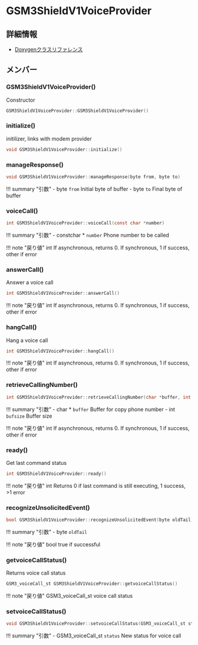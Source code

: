 # GSM3ShieldV1VoiceProvider



## 詳細情報

- [Doxygenクラスリファレンス](https://lang-ship.com/reference/Arduino/1.8.9/class_g_s_m3_shield_v1_voice_provider.html)

## メンバー

### GSM3ShieldV1VoiceProvider()


Constructor 
```c
GSM3ShieldV1VoiceProvider::GSM3ShieldV1VoiceProvider()
```



### initialize()


initilizer, links with modem provider 
```c
void GSM3ShieldV1VoiceProvider::initialize()
```



### manageResponse()



```c
void GSM3ShieldV1VoiceProvider::manageResponse(byte from, byte to)
```

!!! summary "引数"
	- byte `from` Initial byte of buffer 
	- byte `to` Final byte of buffer 



### voiceCall()



```c
int GSM3ShieldV1VoiceProvider::voiceCall(const char *number)
```

!!! summary "引数"
	- constchar * `number` Phone number to be called 

!!! note "戻り値"
	int If asynchronous, returns 0. If synchronous, 1 if success, other if error 



### answerCall()


Answer a voice call 

```c
int GSM3ShieldV1VoiceProvider::answerCall()
```

!!! note "戻り値"
	int If asynchronous, returns 0. If synchronous, 1 if success, other if error 



### hangCall()


Hang a voice call 

```c
int GSM3ShieldV1VoiceProvider::hangCall()
```

!!! note "戻り値"
	int If asynchronous, returns 0. If synchronous, 1 if success, other if error 



### retrieveCallingNumber()



```c
int GSM3ShieldV1VoiceProvider::retrieveCallingNumber(char *buffer, int bufsize)
```

!!! summary "引数"
	- char * `buffer` Buffer for copy phone number 
	- int `bufsize` Buffer size 

!!! note "戻り値"
	int If asynchronous, returns 0. If synchronous, 1 if success, other if error 



### ready()


Get last command status 

```c
int GSM3ShieldV1VoiceProvider::ready()
```

!!! note "戻り値"
	int Returns 0 if last command is still executing, 1 success, >1 error 



### recognizeUnsolicitedEvent()



```c
bool GSM3ShieldV1VoiceProvider::recognizeUnsolicitedEvent(byte oldTail)
```

!!! summary "引数"
	- byte `oldTail` 

!!! note "戻り値"
	bool true if successful 



### getvoiceCallStatus()


Returns voice call status 

```c
GSM3_voiceCall_st GSM3ShieldV1VoiceProvider::getvoiceCallStatus()
```

!!! note "戻り値"
	GSM3_voiceCall_st voice call status 



### setvoiceCallStatus()



```c
void GSM3ShieldV1VoiceProvider::setvoiceCallStatus(GSM3_voiceCall_st status)
```

!!! summary "引数"
	- GSM3_voiceCall_st `status` New status for voice call 



